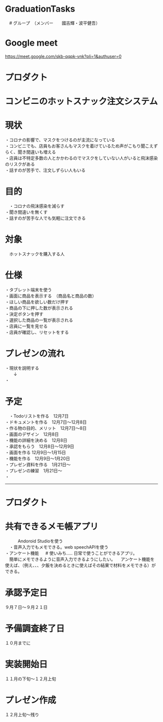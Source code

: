 # GraduationTasks

　# グループ　（メンバー　　國吉輝・波平健吾）
 # Google meet
  https://meet.google.com/skb-qqpk-vnk?pli=1&authuser=0
 
 # プロダクト
 
 # コンビニのホットスナック注文システム
 
 # 現状
  ・コロナの影響で、マスクをつけるのが主流になっている  
  ・コンビニでも、店員もお客さんもマスクを着けているため声がこもり聞こえずらく、聞き間違いも増える  
  ・店員は不特定多数の人とかかわるのでマスクをしていない人がいると飛沫感染のリスクがある  
  ・話すのが苦手で、注文しずらい人もいる  
  
 # 目的
　・コロナの飛沫感染を減らす  
  ・聞き間違いを無くす  
  ・話すのが苦手な人でも気軽に注文できる  
  
 # 対象
 　ホットスナックを購入する人
  
  # 仕様
   ・タブレット端末を使う  
   ・画面に商品を表示する　（商品名と商品の数）  
   ・ほしい商品を欲しい数だけ押す  
   ・商品の下に押した数が表示される  
   ・決定ボタンを押す  
   ・選択した商品の一覧が表示される  
   ・店員に一覧を見せる  
   ・店員が確認し、リセットをする  

# プレゼンの流れ
  ・現状を説明する  
    　　↓  
  ・

 # 予定
 　・Todoリストを作る　12月7日  
   ・ドキュメントを作る　12月7日～12月8日  
   ・作る物の目的、メリット　12月7日～8日  
   ・画面のデザイン　12月8日  
   ・機能の詳細を決める　12月8日  
   ・承認をもらう　12月8日～12月9日  
   ・画面を作る  12月9日～1月15日  
   ・機能を作る　12月9日～1月20日  
   ・プレゼン資料を作る　1月21日～  
   ・プレゼンの練習　1月21日～  
   ・

******************************************************************************
  
   

# プロダクト　

# 共有できるメモ帳アプリ  
　　　Andoroid Studioを使う  
　・音声入力でもメモできる。web speechAPIを使う  
  ・アンケート機能
　 # 使いみち..... 日常で使うことができるアプリ。  
             　簡単にメモできるように音声入力できるようにしたい。
             　アンケート機能を使えば、（例え、、、夕飯を決めるときに使えばその結果で材料をメモできる）ができる。

 # 承認予定日  
 ９月７日〜９月２１日
 # 予備調査終了日　
 １０月までに
 # 実装開始日　 
 １１月の下旬〜１２月上旬
 # プレゼン作成 
 １２月上旬〜残り
  
  
  
  
  
